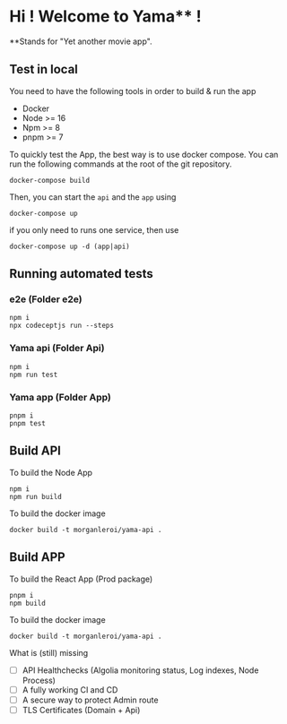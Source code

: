 # Hi ! Welcome to Yama** ! 

**Stands for "Yet another movie app". 

## Test in local 
You need to have the following tools in order to build & run the app
- Docker
- Node >= 16
- Npm >= 8
- pnpm >= 7

To quickly test the App, the best way is to use docker compose. You can run the following commands at the root of the git repository.

```shell
docker-compose build
```

Then, you can start the `api` and the `app` using

```shell
docker-compose up
```

if you only need to runs one service, then use

```shell
docker-compose up -d (app|api)
```

## Running automated tests

### e2e (Folder e2e)
```shell
npm i
npx codeceptjs run --steps
```

### Yama api (Folder Api)
```shell
npm i
npm run test
```

### Yama app (Folder App)
```shell
pnpm i
pnpm test
```

## Build API

To build the Node App
```shell
npm i
npm run build
```

To build the docker image

```shell
docker build -t morganleroi/yama-api .
```

## Build APP

To build the React App (Prod package)
```shell
pnpm i
npm build
```

To build the docker image

```shell
docker build -t morganleroi/yama-api .
```

What is (still) missing

- [ ] API Healthchecks (Algolia monitoring status, Log indexes, Node Process)
- [ ] A fully working CI and CD
- [ ] A secure way to protect Admin route 
- [ ] TLS Certificates (Domain + Api)
